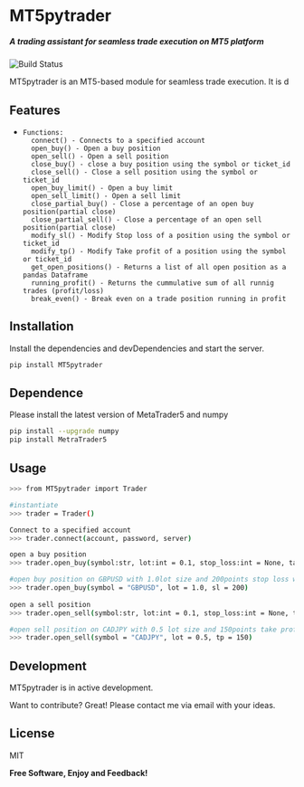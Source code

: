 # MT5pytrader
##### A trading assistant for seamless trade execution on MT5 platform

![Build Status](https://travis-ci.org/joemccann/dillinger.svg?branch=master)

MT5pytrader is an MT5-based module for seamless trade execution. It is d

## Features

-     Functions:
        connect() - Connects to a specified account 
        open_buy() - Open a buy position 
        open_sell() - Open a sell position 
        close_buy() - close a buy position using the symbol or ticket_id
        close_sell() - Close a sell position using the symbol or ticket_id
        open_buy_limit() - Open a buy limit
        open_sell_limit() - Open a sell limit
        close_partial_buy() - Close a percentage of an open buy position(partial close)
        close_partial_sell() - Close a percentage of an open sell position(partial close)
        modify_sl() - Modify Stop loss of a position using the symbol or ticket_id
        modify_tp() - Modify Take profit of a position using the symbol or ticket_id
        get_open_positions() - Returns a list of all open position as a pandas Dataframe
        running_profit() - Returns the cummulative sum of all runnig trades (profit/loss)
        break_even() - Break even on a trade position running in profit


## Installation

Install the dependencies and devDependencies and start the server.

```sh
pip install MT5pytrader
```

## Dependence

Please install the latest version of MetaTrader5 and numpy
``` sh
pip install --upgrade numpy
pip install MetraTrader5
```

## Usage
```sh
>>> from MT5pytrader import Trader

#instantiate 
>>> trader = Trader()

Connect to a specified account
>>> trader.connect(account, password, server) 

open a buy position
>>> trader.open_buy(symbol:str, lot:int = 0.1, stop_loss:int = None, take_profit:int = None, magic:int = 260000, comment:str = "MT5pytrader")

#open buy position on GBPUSD with 1.0lot size and 200points stop loss with no take profit
>>> trader.open_buy(symbol = "GBPUSD", lot = 1.0, sl = 200) 
    
open a sell position
>>> trader.open_sell(symbol:str, lot:int = 0.1, stop_loss:int = None, take_profit:int = None, magic:int = 260000, comment:str = "MT5pytrader")

#open sell position on CADJPY with 0.5 lot size and 150points take profit with no stop loss 
>>> trader.open_sell(symbol = "CADJPY", lot = 0.5, tp = 150) 

```

## Development
MT5pytrader is in active development.

Want to contribute? Great! Please contact me via email with your ideas. 

## License

MIT

**Free Software, Enjoy and Feedback!**

